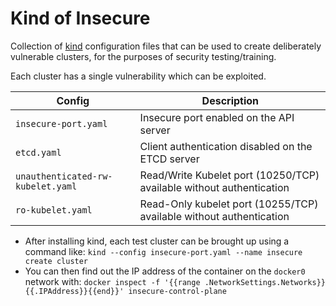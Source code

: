 # Kind of Insecure

Collection of [kind](https://kind.sigs.k8s.io/) configuration files that can be used to create deliberately vulnerable clusters, for the purposes of security testing/training.

Each cluster has a single vulnerability which can be exploited.

| Config                            | Description |
| ------                            | ----------- |
| `insecure-port.yaml`              | Insecure port enabled on the API server |
| `etcd.yaml`                       | Client authentication disabled on the ETCD server |
| `unauthenticated-rw-kubelet.yaml` | Read/Write Kubelet port (10250/TCP) available without authentication |
| `ro-kubelet.yaml`                 | Read-Only kubelet port (10255/TCP) available without authentication |


* After installing kind,  each test cluster can be brought up using a command like: `kind --config insecure-port.yaml --name insecure create cluster`
* You can then find out the IP address of the container on the `docker0` network with: `docker inspect -f '{{range .NetworkSettings.Networks}}{{.IPAddress}}{{end}}' insecure-control-plane`

